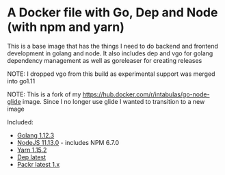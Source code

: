 # A Docker file with Go, Dep and Node (with npm and yarn)

This is a base image that has the things I need to do backend and frontend development in golang and node. It also includes dep and vgo for golang dependency management as well as goreleaser for creating releases

NOTE: I dropped vgo from this build as experimental support was merged into go1.11

NOTE: This is a fork of my https://hub.docker.com/r/intabulas/go-node-glide image. Since I no longer use glide I wanted to transition to a new image

Included:

- [Golang 1.12.3](https://golang.org/)
- [NodeJS 11.13.0](https://nodejs.org/en/) - includes NPM 6.7.0
- [Yarn 1.15.2](https://yarnpkg.com/)
- [Dep latest](https://github.com/golang/dep)
- [Packr latest 1.x](https://github.com/gobuffalo/packr)
